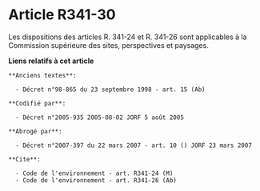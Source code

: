 # Article R341-30

Les dispositions des articles R. 341-24 et R. 341-26 sont applicables à la Commission supérieure des sites, perspectives et
paysages.

**Liens relatifs à cet article**

	**Anciens textes**:

	  - Décret n°98-865 du 23 septembre 1998 - art. 15 (Ab)

	**Codifié par**:

	  - Décret n°2005-935 2005-08-02 JORF 5 août 2005

	**Abrogé par**:

	  - Décret n°2007-397 du 22 mars 2007 - art. 10 () JORF 23 mars 2007

	**Cite**:

	  - Code de l'environnement - art. R341-24 (M)
	  - Code de l'environnement - art. R341-26 (Ab)
